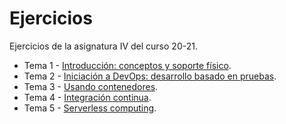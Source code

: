 # Ejercicios

Ejercicios de la asignatura IV del curso 20-21.

- Tema 1 - [Introducción: conceptos y soporte físico](docs/tema1.md).
- Tema 2 - [Iniciación a DevOps: desarrollo basado en pruebas](docs/tema2.md).
- Tema 3 - [Usando contenedores](docs/tema3.md).
- Tema 4 - [Integración continua](docs/tema4.md).
- Tema 5 - [Serverless computing](docs/tema5.md).